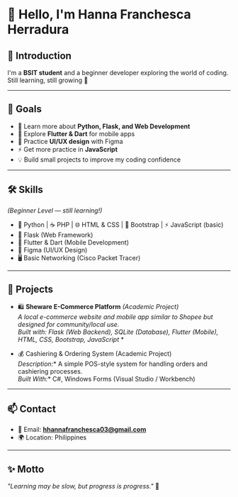 # 👋 Hello, I'm Hanna Franchesca Herradura  

## 🙋 Introduction  
I'm a **BSIT student** and a beginner developer exploring the world of coding.  
Still learning, still growing 🚀  

---

## 🎯 Goals  
- 🌱 Learn more about **Python, Flask, and Web Development**  
- 📱 Explore **Flutter & Dart** for mobile apps  
- 🎨 Practice **UI/UX design** with Figma
- ⚡ Get more practice in **JavaScript**  
- 💡 Build small projects to improve my coding confidence  

---

## 🛠️ Skills  
*(Beginner Level — still learning!)*  
- 🐍 Python | ☕ PHP | 🌐 HTML & CSS | 🎨 Bootstrap | ⚡ JavaScript (basic)  
- 🧩 Flask (Web Framework)  
- 📱 Flutter & Dart (Mobile Development)  
- 🎨 Figma (UI/UX Design)  
- 🖥️ Basic Networking (Cisco Packet Tracer)  

---

## 📂 Projects  
- 🛍️ **Sheware E-Commerce Platform** *(Academic Project)*  
   *A local e-commerce website and mobile app similar to Shopee but designed for community/local use.*  
   *Built with: Flask (Web Backend), SQLite (Database), Flutter (Mobile), HTML, CSS, Bootstrap, JavaScript* *

- 💰 Cashiering & Ordering System (Academic Project)  
  *Description:** A simple POS-style system for handling orders and cashiering processes.  
  *Built With:** C#, Windows Forms (Visual Studio / Workbench)

---

## 📫 Contact  
- 📧 Email: **hhannafranchesca03@gmail.com**  
- 🌍 Location: Philippines  

---

## ✨ Motto  
*"Learning may be slow, but progress is progress."* 💪


